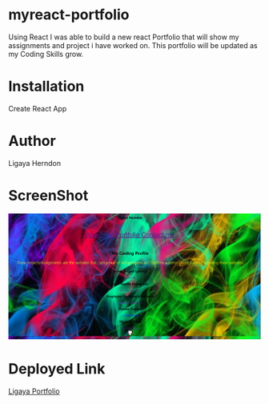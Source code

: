 # myreact-portfolio
Using React I was able to build a new react Portfolio that will show my assignments and project i have worked on. This portfolio will be updated as my Coding Skills grow. 

# Installation 
Create React App

# Author 
Ligaya Herndon

# ScreenShot
<img src= "./public/images/screenshot.png" alt="reactportfolio" /> 

# Deployed Link 
 <a href="https://ligaya96.github.io/my-reactportolio/" target="_blank" rel="noreferrer"> Ligaya Portfolio</a>